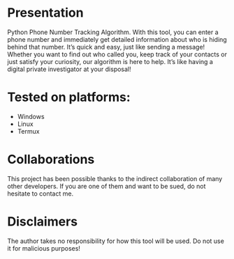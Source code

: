 # Presentation
Python Phone Number Tracking Algorithm.
With this tool, you can enter a phone number and immediately get detailed information about who is hiding behind that number. It’s quick and easy, just like sending a message!
Whether you want to find out who called you, keep track of your contacts or just satisfy your curiosity, our algorithm is here to help. It’s like having a digital private investigator at your disposal!

# Tested on platforms:
  - Windows
  - Linux
  - Termux

# Collaborations
This project has been possible thanks to the indirect collaboration of many other developers. If you are one of them and want to be sued, do not hesitate to contact me.

# Disclaimers
The author takes no responsibility for how this tool will be used. Do not use it for malicious purposes!
